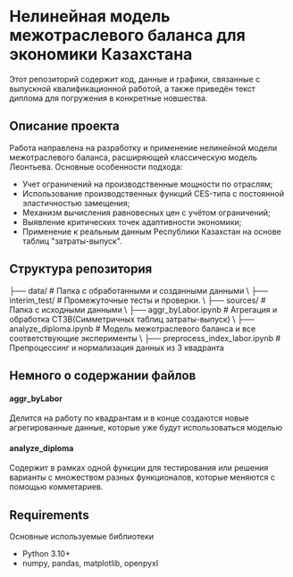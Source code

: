 # Нелинейная модель межотраслевого баланса для экономики Казахстана

Этот репозиторий содержит код, данные и графики, связанные с выпускной квалификационной работой, а также приведён текст диплома для погружения в конкретные новшества.

## Описание проекта

Работа направлена на разработку и применение нелинейной модели межотраслевого баланса, расширяющей классическую модель Леонтьева. Основные особенности подхода:

- Учет ограничений на производственные мощности по отраслям;
- Использование производственных функций CES-типа с постоянной эластичностью замещения;
- Механизм вычисления равновесных цен с учётом ограничений;
- Выявление критических точек адаптивности экономики;
- Применение к реальным данным Республики Казахстан на основе таблиц "затраты-выпуск".

## Структура репозитория
├── data/ # Папка с обработанными и созданными данными \\
├── interim_test/ # Промежуточные тесты и проверки. \\
├── sources/ # Папка с исходными данными \\
├── aggr_byLabor.ipynb # Агрегация и обработка СТЗВ(Симметричных таблиц затраты-выпуск) \\
├── analyze_diploma.ipynb # Модель межотраслевого баланса и все соответствующие эксперименты \\
├── preprocess_index_labor.ipynb # Препроцессинг и нормализация данных из 3 квадранта 

## Немного о содержании файлов

#### aggr_byLabor
Делится на работу по квадрантам и в конце создаются новые агрегированные данные, которые уже будут использоваться моделью

#### analyze_diploma
Содержит в рамках одной функции для тестирования или решения варианты с множеством разных функционалов, которые меняются с помощью комметариев. 

## Requirements
Основные используемые библиотеки
- Python 3.10+
- numpy, pandas, matplotlib, openpyxl